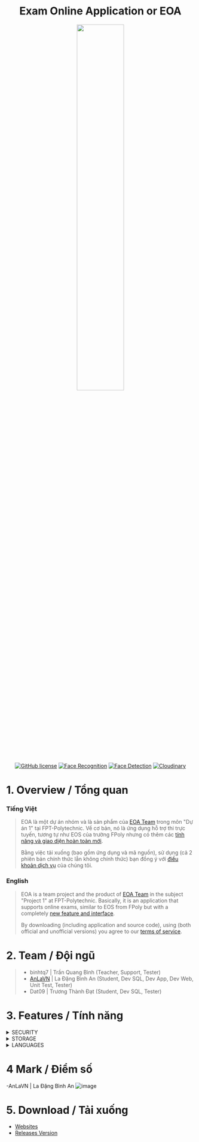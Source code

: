 <h1 align="center">Exam Online Application or EOA</h1>
<p align="center">
  <img src="https://user-images.githubusercontent.com/90229487/212711591-149ef8ba-8797-4619-92a0-3a6f49441d5e.png" width = "50%">
  <br><br>
  <a href="https://www.gnu.org/licenses/gpl-3.0.html"><img src="https://img.shields.io/badge/license-GPL%203.0%20license-green" alt="GitHub license"/></a>
  <a href="https://pypi.org/project/face-recognition/"><img src="https://img.shields.io/badge/Python-Face%20Recognition-blue" alt="Face Recognition"></a>
  <a href="https://opencv.org/releases/"><img src="https://img.shields.io/badge/OpenCV-Face%20Detection-brightgreen" alt="Face Detection"></a>
  <a href="https://cloudinary.com/"><img src="https://img.shields.io/badge/Cloud-Cloudinary-blue" alt="Cloudinary"></a>
</p>



# 1. Overview / Tổng quan
### Tiếng Việt
> EOA là một dự án nhóm và là sản phẩm của [EOA Team](#2-team--đội-ngũ) trong môn "Dự án 1" tại FPT-Polytechnic. Về cơ bản, nó là ứng dụng hỗ trợ thi trực tuyến, tương tự như EOS của trường FPoly nhưng có thêm các [tính năng và giao diện hoàn toàn mới](#3-features--tính-năng). 
>
> Bằng việc tải xuống (bao gồm ứng dụng và mã nguồn), sử dụng (cả 2 phiên bản chính thức lẫn không chính thức) bạn đồng ý với [điều khoản dịch vụ](https://anlavn.github.io/EOA/SERVICE) của chúng tôi.
> 
### English
> EOA is a team project and the product of [EOA Team](#2-team--team) in the subject "Project 1" at FPT-Polytechnic. Basically, it is an application that supports online exams, similar to EOS from FPoly but with a completely [new feature and interface](#3-features--tính-năng).
>
> By downloading (including application and source code), using (both official and unofficial versions) you agree to our [terms of service](https://anlavn.github.io/EOA/SERVICE).



# 2. Team / Đội ngũ
> - binhtq7 | Trần Quang Bình (Teacher, Support, Tester)
> - [AnLaVN](https://github.com/AnLaVN) | La Đặng Bình An (Student, Dev SQL, Dev App, Dev Web, Unit Test, Tester)
> - Dat09 | Trương Thành Đạt (Student, Dev SQL, Tester)



# 3. Features / Tính năng
<details>
  <summary>SECURITY</summary>
  <ol>
    <li>
      <details>
        <summary>SHA256</summary>
        <p>
          Sử dụng hàm băm mật mã do Cơ quan An ninh Quốc gia Hoa Kỳ (NSA) thiết kế và xuất bản lần đầu vào năm 2001.<br>
          Using cryptographic hash function designed by the United States National Security Agency (NSA) and first published in 2001.
        </p>
        <img src="https://user-images.githubusercontent.com/90229487/215800756-5dea645e-46d1-4e23-a455-57f6b25aaa2a.png"><br>
      </details>
    </li>
    <li>
      <details>
        <summary>Face Recognition</summary>
        <p>
          Sử dụng thư viện python để nhận dạng khuôn mặt nhằm tăng tính bảo mật và trung thực cho ứng dụng.<br>
          Using python library for facial recognition to increase the security and honesty of the application.
        </p>
        <img src="https://user-images.githubusercontent.com/90229487/215800953-723245c3-26c4-4473-bf42-d9761e471868.png"><br>
      </details>
    </li>
  </ol>
</details>
<details>
  <summary>STORAGE</summary>
  <ol>
    <li>
      <details>
        <summary>Cloudinary</summary>
        <p>
          Sử dụng API đa phương tiện mạnh mẽ nhất của Cloudinary.<br>
          Uing the most powerful multimedia API of Cloudinary.
        </p>
        <img src="https://cloudinary-marketing-res.cloudinary.com/images/w_600,h_115/dpr_2.0/c_scale,w_300,dpr_3.0/f_auto,q_auto/v1638460217/website_2021/cloudinary_logo_blue_0720/cloudinary_logo_blue_0720-png?_i=AA"><br>
      </details>
    </li>
    <li>
      <details>
        <summary>Online Database</summary>
        <p>
          Dành lời cảm ơn to lớn đến cho <a href="https://somee.com/">somee.com</a>, nhà cung cấp dịch vụ miễn phí tuyệt vời nhất tôi từng biết.<br>
          Big thanks to <a href="https://somee.com/">somee.com</a>, the best free service provider I've ever known.
        </p>
        <img src="https://somee.com/images/EfficientHostingSolutionsMain.jpg"><br>
      </details>
    </li>
  </ol>
</details>
<details>
  <summary>LANGUAGES</summary>
  <ol>
    <li>Java (Swing Form)</li>
    <li>Python (Face Recognition)</li>
  </ol>
</details>



# 4 Mark / Điểm số
-AnLaVN | La Đặng Bình An
![image](https://user-images.githubusercontent.com/90229487/218399022-0063932d-fa03-411c-b126-6e45b5d77dc2.png)



# 5. Download / Tải xuống
- [Websites](https://eoa.somee.com/)
- [Releases Version](https://github.com/AnLaVN/EOA/releases)

